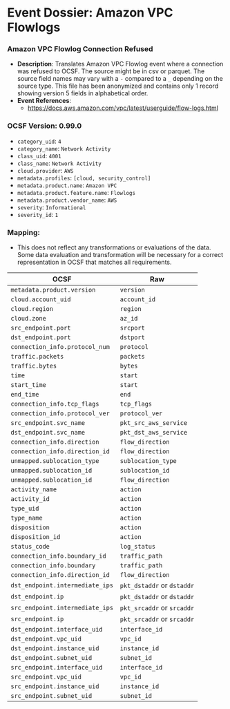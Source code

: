 # Event Dossier: Amazon VPC Flowlogs
### Amazon VPC Flowlog Connection Refused
- **Description**: Translates Amazon VPC Flowlog event where a connection was refused to OCSF. The source might be in csv or parquet. The source field names may vary with a `-` compared to a `_` depending on the source type. This file has been anonymized and contains only 1 record showing version 5 fields in alphabetical order.
- **Event References**:
  - https://docs.aws.amazon.com/vpc/latest/userguide/flow-logs.html

 ### OCSF Version: 0.99.0
 - `category_uid`: `4`
 - `category_name`: `Network Activity`
 - `class_uid`: `4001`
 - `class_name`: `Network Activity`
 - `cloud.provider`: `AWS`
 - `metadata.profiles`: `[cloud, security_control]`
 - `metadata.product.name`: `Amazon VPC`
 - `metadata.product.feature.name`: `Flowlogs`
 - `metadata.product.vendor_name`: `AWS`
 - `severity`: `Informational`
 - `severity_id`: `1`

 ### Mapping:
 - This does not reflect any transformations or evaluations of the data. Some data evaluation and transformation will be necessary for a correct representation in OCSF that matches all requirements.

| OCSF                       | Raw             |
| -------------------------- | ----------------|
| `metadata.product.version` | `version`       |
| `cloud.account_uid`        | `account_id`    |
| `cloud.region`             | `region`        |
|`cloud.zone`|`az_id`|
|`src_endpoint.port`|`srcport`|
|`dst_endpoint.port`|`dstport`|
|`connection_info.protocol_num`|`protocol`|
|`traffic.packets`|`packets`|
|`traffic.bytes`|`bytes`|
|`time`|`start`|
|`start_time`|`start`|
|`end_time`|`end`|
|`connection_info.tcp_flags`|`tcp_flags`|
|`connection_info.protocol_ver`|`protocol_ver`|
|`src_endpoint.svc_name`|`pkt_src_aws_service`|
|`dst_endpoint.svc_name`|`pkt_dst_aws_service`|
|`connection_info.direction`|`flow_direction`|
|`connection_info.direction_id`|`flow_direction`|
|`unmapped.sublocation_type`|`sublocation_type`|
|`unmapped.sublocation_id`|`sublocation_id`|
|`unmapped.sublocation_id`|`flow_direction`|
|`activity_name`|`action`|
|`activity_id`|`action`|
|`type_uid`|`action`|
|`type_name`|`action`|
|`disposition`|`action`|
|`disposition_id`|`action`|
|`status_code`|`log_status`|
|`connection_info.boundary_id`|`traffic_path`|
|`connection_info.boundary`|`traffic_path`|
|`connection_info.direction_id`|`flow_direction`|
|`dst_endpoint.intermediate_ips`|`pkt_dstaddr` or `dstaddr`|
|`dst_endpoint.ip`|`pkt_dstaddr` or `dstaddr`|
|`src_endpoint.intermediate_ips`|`pkt_srcaddr` or `srcaddr`|
|`src_endpoint.ip`|`pkt_srcaddr` or `srcaddr`|
|`dst_endpoint.interface_uid`|`interface_id`|
|`dst_endpoint.vpc_uid`|`vpc_id`|
|`dst_endpoint.instance_uid`|`instance_id`|
|`dst_endpoint.subnet_uid`|`subnet_id`|
|`src_endpoint.interface_uid`|`interface_id`|
|`src_endpoint.vpc_uid`|`vpc_id`|
|`src_endpoint.instance_uid`|`instance_id`|
|`src_endpoint.subnet_uid`|`subnet_id`|
